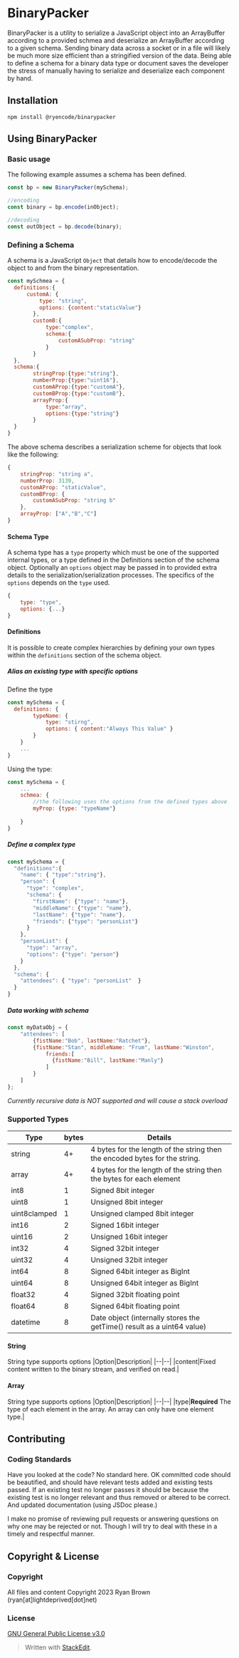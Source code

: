 # BinaryPacker
BinaryPacker is a utility to serialize a JavaScript object into an ArrayBuffer according to a provided schmea and deserialize an ArrayBuffer according to a given schema.
Sending binary data across a socket or in a file will likely be much more size efficient than a stringified version of the data.
Being able to define a schema for a binary data type or document saves the developer the stress of manually having to serialize and deserialize each component by hand.

## Installation
`npm install @ryencode/binarypacker`
## Using BinaryPacker
### Basic usage
The following example assumes a schema has been defined.
```js
const bp = new BinaryPacker(mySchema);

//encoding
const binary = bp.encode(inObject);

//decoding
const outObject = bp.decode(binary);
```
### Defining a Schema
A schema is a JavaScript `Object` that details how to encode/decode the object to and from the binary representation.

```js
const mySchmea = {
  definitions:{
	  customA: {
		  type: "string",
		  options: {content:"staticValue"}
		},
		customB:{
			type:"complex",
			schema:{
				customASubProp: "string"
			}
		}
  },
  schema:{
		stringProp:{type:"string"},
		numberProp:{type:"uint16"},
		customAProp:{type:"customA"},
		customBProp:{type:"customB"},
		arrayProp:{
			type:"array",
			options:{type:"string"}
		}
  }
}
```
The above schema describes a serialization scheme for objects that look like the following:
```js
{
	stringProp: "string a",
	numberProp: 3139,
	customAProp: "staticValue",
	customBProp: {
		customASubProp: "string b"
	},
	arrayProp: ["A","B","C"]
}
```
#### Schema Type
A schema type has a `type` property which must be one of the supported internal types, or a type defined in the Definitions section of the schema object.
Optionally an `options` object may be passed in to provided extra details to the serialization/serialization processes. The specifics of the `options` depends on the `type` used.
```js
{
	type: "type",
	options: {...}
}
```

#### Definitions
It is possible to create complex hierarchies by defining your own types within the `definitions` section of the schema object.
##### Alias an existing type with specific options
Define the type
```js
const mySchema = {
  definitions: {
		typeName: {
			type: "stirng",
			options: { content:"Always This Value" }
		}
	}
	...
}
```
Using the type:
```js
const mySchema = {
	...
	schmea: {
		//the following uses the options from the defined types above
		myProp: {type: "typeName"}
		
	}
}
```
##### Define a complex type
```js
const mySchema = {
  "definitions":{
    "name": { "type":"string"},
    "person": {
      "type": "complex",
      "schema": {
        "firstName": {"type": "name"},
        "middleName": {"type": "name"},
        "lastName": {"type": "name"},
        "friends": {"type": "personList"}
      }
    },
    "personList": {
      "type": "array",
      "options": {"type": "person"}
    }
  },
  "schema": {
    "attendees": { "type": "personList"  }
  }
}
```
##### Data working with schema
```js
const myDataObj = {
	"attendees": [
		{fistName:"Bob", lastName:"Ratchet"},
		{fistName:"Stan", middleName: "Frum", lastName:"Winston",
			friends:[
			  {fistName:"Bill", lastName:"Manly"}
			]
		}
	]
};
```
*Currently recursive data is NOT supported and will cause a stack overload*

### Supported Types
|Type|bytes|Details|
|--|--|--|
|string|4+|4 bytes for the length of the string then the encoded bytes for the string.|
|array|4+|4 bytes for the length of the string then the bytes for each element|
|int8|1|Signed 8bit integer|
|uint8|1|Unsigned 8bit integer|
|uint8clamped|1|Unsigned clamped 8bit integer|
|int16|2|Signed 16bit integer|
|uint16|2|Unsigned 16bit integer|
|int32|4|Signed 32bit integer|
|uint32|4|Unsigned 32bit integer|
|int64|8|Signed 64bit integer as BigInt|
|uint64|8|Unsigned 64bit integer as BigInt|
|float32|4|Signed 32bit floating point|
|float64|8|Signed 64bit floating point|
|datetime|8|Date object (internally stores the getTime() result as a uint64 value)|

#### String
String type supports options
|Option|Description|
|--|--|
|content|Fixed content written to the binary stream, and verified on read.|

#### Array
String type supports options
|Option|Description|
|--|--|
|type|**Required** The type of each element in the array. An array can only have one element type.|

## Contributing
### Coding Standards
Have you looked at the code? No standard here.
OK committed code should be beautified, and should have relevant tests added and existing tests passed. If an existing test no longer passes it should be because the existing test is no longer relevant and thus removed or altered to be correct. And updated documentation (using JSDoc please.)

I make no promise of reviewing pull requests or answering questions on why one may be rejected or not. Though I will try to deal with these in a timely and respectful manner.

## Copyright & License
### Copyright
All files and content Copyright 2023 Ryan Brown (ryan[at]lightdeprived[dot]net)
### License
[GNU General Public License v3.0](https://choosealicense.com/licenses/gpl-3.0/)

> Written with [StackEdit](https://stackedit.io/).
